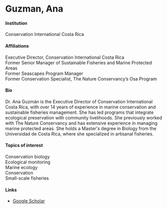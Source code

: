 # Guzman, Ana

#### Institution

Conservation International Costa Rica

#### Affiliations

Executive Director, Conservation International Costa Rica\
Former Senior Manager of Sustainable Fisheries and Marine Protected Areas\
Former Seascapes Program Manager\
Former Conservation Specialist, The Nature Conservancy’s Osa Program

#### Bio

Dr. Ana Guzmán is the Executive Director of Conservation International Costa Rica, with over 14 years of experience in marine conservation and sustainable fisheries management. She has led programs that integrate ecological preservation with community livelihoods. She previously worked with The Nature Conservancy and has extensive experience in managing marine protected areas. She holds a Master's degree in Biology from the Universidad de Costa Rica, where she specialized in artisanal fisheries.

#### Topics of interest

Conservation biology\
Ecological monitoring\
Marine ecology\
Conservation\
Small-scale fisheries

#### Links

* [Google Scholar](https://scholar.google.com/citations?user=WUKRl04AAAAJ)

